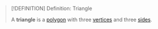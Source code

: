 >[!DEFINITION] Definition: Triangle
>
>A **triangle** is a [polygon](../Polygon.md) with three [vertices](../Polygon.md) and three [sides](../Polygon.md).
>
